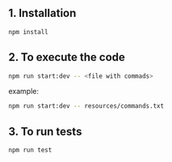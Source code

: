 ## 1. Installation

```bash
npm install
```

## 2. To execute the code
```bash
npm run start:dev -- <file with commads>
```

example:
```bash
npm run start:dev -- resources/commands.txt
```

## 3. To run tests
```bash
npm run test
```
